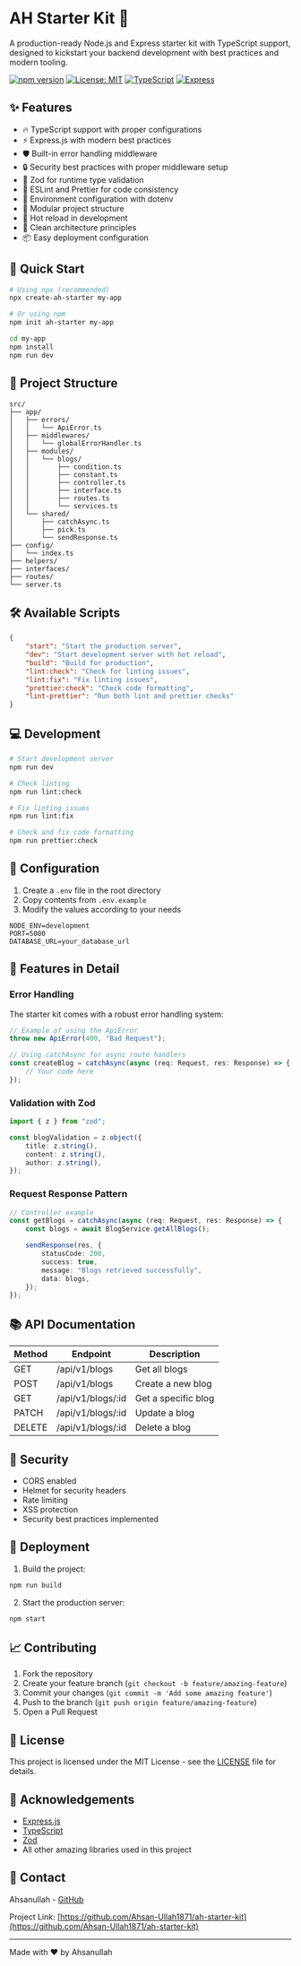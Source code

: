 # AH Starter Kit 🚀

A production-ready Node.js and Express starter kit with TypeScript support,
designed to kickstart your backend development with best practices and modern
tooling.

[![npm version](https://img.shields.io/npm/v/ah-starter-kit.svg)](https://www.npmjs.com/package/ah-starter-kit)
[![License: MIT](https://img.shields.io/badge/License-MIT-yellow.svg)](https://opensource.org/licenses/MIT)
[![TypeScript](https://img.shields.io/badge/TypeScript-5.2-blue)](https://www.typescriptlang.org/)
[![Express](https://img.shields.io/badge/Express-4.18-green)](https://expressjs.com/)

## ✨ Features

- 🔥 TypeScript support with proper configurations
- ⚡️ Express.js with modern best practices
- 🛡️ Built-in error handling middleware
- 🔒 Security best practices with proper middleware setup
- 📝 Zod for runtime type validation
- 🎯 ESLint and Prettier for code consistency
- 🚦 Environment configuration with dotenv
- 📁 Modular project structure
- 🔄 Hot reload in development
- 🎨 Clean architecture principles
- 📦 Easy deployment configuration

## 🚀 Quick Start

```bash
# Using npx (recommended)
npx create-ah-starter my-app

# Or using npm
npm init ah-starter my-app

cd my-app
npm install
npm run dev
```

## 📁 Project Structure

```
src/
├── app/
│   ├── errors/
│   │   └── ApiError.ts
│   ├── middlewares/
│   │   └── globalErrorHandler.ts
│   ├── modules/
│   │   └── blogs/
│   │       ├── condition.ts
│   │       ├── constant.ts
│   │       ├── controller.ts
│   │       ├── interface.ts
│   │       ├── routes.ts
│   │       └── services.ts
│   └── shared/
│       ├── catchAsync.ts
│       ├── pick.ts
│       └── sendResponse.ts
├── config/
│   └── index.ts
├── helpers/
├── interfaces/
├── routes/
└── server.ts
```

## 🛠️ Available Scripts

```json
{
	"start": "Start the production server",
	"dev": "Start development server with hot reload",
	"build": "Build for production",
	"lint:check": "Check for linting issues",
	"lint:fix": "Fix linting issues",
	"prettier:check": "Check code formatting",
	"lint-prettier": "Run both lint and prettier checks"
}
```

## 💻 Development

```bash
# Start development server
npm run dev

# Check linting
npm run lint:check

# Fix linting issues
npm run lint:fix

# Check and fix code formatting
npm run prettier:check
```

## 🔧 Configuration

1. Create a `.env` file in the root directory
2. Copy contents from `.env.example`
3. Modify the values according to your needs

```env
NODE_ENV=development
PORT=5000
DATABASE_URL=your_database_url
```

## 🌟 Features in Detail

### Error Handling

The starter kit comes with a robust error handling system:

```typescript
// Example of using the ApiError
throw new ApiError(400, "Bad Request");

// Using catchAsync for async route handlers
const createBlog = catchAsync(async (req: Request, res: Response) => {
	// Your code here
});
```

### Validation with Zod

```typescript
import { z } from "zod";

const blogValidation = z.object({
	title: z.string(),
	content: z.string(),
	author: z.string(),
});
```

### Request Response Pattern

```typescript
// Controller example
const getBlogs = catchAsync(async (req: Request, res: Response) => {
	const blogs = await BlogService.getAllBlogs();

	sendResponse(res, {
		statusCode: 200,
		success: true,
		message: "Blogs retrieved successfully",
		data: blogs,
	});
});
```

## 📚 API Documentation

| Method | Endpoint          | Description         |
| ------ | ----------------- | ------------------- |
| GET    | /api/v1/blogs     | Get all blogs       |
| POST   | /api/v1/blogs     | Create a new blog   |
| GET    | /api/v1/blogs/:id | Get a specific blog |
| PATCH  | /api/v1/blogs/:id | Update a blog       |
| DELETE | /api/v1/blogs/:id | Delete a blog       |

## 🔐 Security

- CORS enabled
- Helmet for security headers
- Rate limiting
- XSS protection
- Security best practices implemented

## 🚀 Deployment

1. Build the project:

```bash
npm run build
```

2. Start the production server:

```bash
npm start
```

## 📈 Contributing

1. Fork the repository
2. Create your feature branch (`git checkout -b feature/amazing-feature`)
3. Commit your changes (`git commit -m 'Add some amazing feature'`)
4. Push to the branch (`git push origin feature/amazing-feature`)
5. Open a Pull Request

## 📝 License

This project is licensed under the MIT License - see the [LICENSE](LICENSE) file
for details.

## 🙌 Acknowledgements

- [Express.js](https://expressjs.com/)
- [TypeScript](https://www.typescriptlang.org/)
- [Zod](https://github.com/colinhacks/zod)
- All other amazing libraries used in this project

## 📧 Contact

Ahsanullah - [GitHub](https://github.com/Ahsan-Ullah1871)

Project Link:
[https://github.com/Ahsan-Ullah1871/ah-starter-kit](https://github.com/Ahsan-Ullah1871/ah-starter-kit)

---

Made with ❤️ by Ahsanullah
